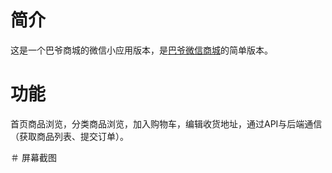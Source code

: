 # 简介

这是一个巴爷商城的微信小应用版本，是[巴爷微信商城](https://wechat.bayekeji.com)的简单版本。

# 功能

首页商品浏览，分类商品浏览，加入购物车，编辑收货地址，通过API与后端通信（获取商品列表、提交订单）。

＃ 屏幕截图
